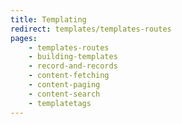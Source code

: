 ```yaml
---
title: Templating
redirect: templates/templates-routes
pages:
    - templates-routes
    - building-templates
    - record-and-records
    - content-fetching
    - content-paging
    - content-search
    - templatetags
---
```


